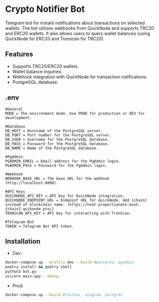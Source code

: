 # Crypto Notifier Bot

Telegram bot for instant notifications about transactions on selected wallets. The bot utilizes webhooks from QuickNode and supports TRC20 and ERC20 wallets. It also allows users to query wallet balances (using QuickNode for ERC20 and Tronscan for TRC20).

## Features
* Supports TRC20/ERC20 wallets.
* Wallet balance inquiries.
* Webhook integration with QuickNode for transaction notifications.
* PostgreSQL database.

## .env
```
#General
MODE = The environment mode. Use PROD for production or DEV for development.

#Database
DB_HOST = Hostname of the PostgreSQL server.
DB_PORT = Port number for the PostgreSQL server.
DB_USER = Username for the PostgreSQL database.
DB_PASS = Password for the PostgreSQL database.
DB_NAME = Name of the PostgreSQL database.

#PgAdmin
PGADMIN_EMAIL = Email address for the PgAdmin login.
PGADMIN_PASS = Password for the PgAdmin login.

#Webhook
WEBHOOK_BASE_URL = The base URL for the webhook (http://localhost:8000).

#API Keys
QUICKNODE_API_KEY = API key for QuickNode integration.
QUICKNODE_ENDPOINT_URL = Endpoint URL for QuickNode. Add {chain} instead of blockchain name. (https://neat-proportionate-bush.{chain}.quiknode.pro/)
TRONSCAN_API_KEY = API key for interacting with TronScan.

#Telegram Bot
TOKEN = Telegram Bot API token.
```

## Installation
* Dev:
```bash
docker-compose up --profile dev --build #postgres, pgadmin
poetry install && poetry shell
python3 bot.py
uvicorn main:app --debug
```
* Prod:
```bash
docker-compose up --build #fastapi, aiogram, postgres
```


